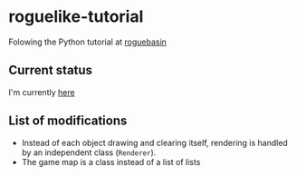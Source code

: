 # roguelike-tutorial
Folowing the Python tutorial at [roguebasin](http://www.roguebasin.com/index.php?title=Main_Page)


## Current status

I'm currently [here](http://www.roguebasin.com/index.php?title=Complete_Roguelike_Tutorial,_using_python3%2Blibtcod,_part_3])


## List of modifications

- Instead of each object drawing and clearing itself, rendering is handled by an independent class (`Renderer`).
- The game map is a class instead of a list of lists
